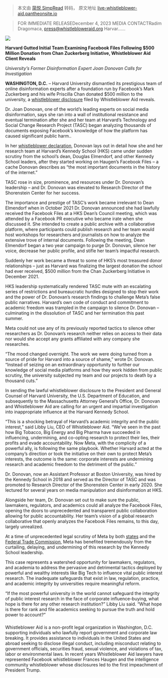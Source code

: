 > 本文由 [简悦 SimpRead](http://ksria.com/simpread/) 转码， 原文地址 [live-whistleblower-aid.pantheonsite.io](https://live-whistleblower-aid.pantheonsite.io/joan-donovan-press-release/)

> FOR IMMEDIATE RELEASEDecember 4, 2023 MEDIA CONTACTRadim Dragomaca, press@whistlebloweraid.org Harvar......

![](https://live-whistleblower-aid.pantheonsite.io/wp-content/uploads/2023/12/Headshot-Hi-Res-Donovan-702x468.jpeg)

**Harvard Gutted Initial Team Examining Facebook Files Following $500 Million Donation from Chan Zuckerberg Initiative, Whistleblower Aid Client Reveals**

_University’s Former Disinformation Expert Joan Donovan Calls for Investigation_ 

**WASHINGTON, D.C.** – Harvard University dismantled its prestigious team of online disinformation experts after a foundation run by Facebook’s Mark Zuckerberg and his wife Priscilla Chan donated $500 million to the university, a [whistleblower disclosure](http://whistlebloweraid.org/joan-donovan-disclosure-harvard-betrayed-academic-freedom-and-the-public-interest-to-protect-meta/) filed by Whistleblower Aid reveals.

Dr. Joan Donovan, one of the world’s leading experts on social media disinformation, says she ran into a wall of institutional resistance and eventual termination after she and her team at Harvard’s Technology and Social Change Research Project (TASC) began analyzing thousands of documents exposing Facebook’s knowledge of how the platform has caused significant public harm..

In her [whistleblower declaration](http://whistlebloweraid.org/joan-donovan-declaration-detailed-account-of-how-harvard-protected-meta-from-research-scrutiny), Donovan lays out in detail how she and her research team at Harvard’s Kennedy School (HKS) came under sudden scrutiny from the school’s dean, Douglas Elmendorf, and other Kennedy School leaders, after they started working on Haugen’s Facebook Files – a cache Donovan describes as “the most important documents in the history of the internet.”

TASC rose in size, prominence, and resources under Dr. Donovan’s leadership – and Dr. Donovan was elevated to Research Director of the Shorenstein Center for her success. 

The importance and prestige of TASC’s work became irrelevant to Dean Elmendorf when in October 2021 Dr. Donovan announced she had lawfully received the Facebook Files at a HKS Dean’s Council meeting, which was attended by a Facebook PR executive who became irate when she discussed it. She intended to create a public archive with a collaborative platform, where participants could publish research and her team would host workshops for researchers and journalists on how to analyze the extensive trove of internal documents. Following the meeting, Dean Elmendorf began a two year campaign to purge Dr. Donovan, silence her voice, decrease her public profile, and stifle her team’s impactful research.

Suddenly her work became a threat to some of HKS’s most treasured donor relationships – just as Harvard was finalizing the largest donation the school had ever received, $500 million from the Chan Zuckerberg Initiative in December 2021.

HKS leadership systematically rendered TASC mute with an escalating series of restrictions and bureaucratic hurdles designed to stop their work and the power of Dr. Donovan’s research findings to challenge Meta’s false public narratives. Harvard’s own code of conduct and commitment to academic freedom was trampled in the campaign to silence Dr. Donovan – culminating in the dissolution of TASC and her termination this past summer. 

Meta could not use any of its previously reported tactics to silence other researchers as Dr. Donovan’s research neither relies on access to their data nor would she accept any grants affiliated with any company she researches.

“The mood changed overnight. The work we were doing turned from a source of pride for Harvard into a source of shame,” wrote Dr. Donovan. “Instead of seizing on an extraordinary opportunity to further our knowledge of social media platforms and how they work hidden from public scrutiny, the university subjected my team and our projects to death by a thousand cuts.” 

In sending the lawful whistleblower disclosure to the President and General Counsel of Harvard University, the U.S. Department of Education, and subsequently to the Massachusetts Attorney General’s Office, Dr. Donovan and Whistleblower Aid are calling for an urgent and impartial investigation into inappropriate influence at the Harvard Kennedy School. 

“This is a shocking betrayal of Harvard’s academic integrity and the public interest,” said Libby Liu, CEO of Whistleblower Aid. “We’ve seen in the past how Big Tobacco, Big Energy and Big Pharma have succeeded in influencing, undermining, and co-opting research to protect their lies, their profits and evade accountability. Now Meta, with the complicity of a powerful ally, is following the same playbook. Whether Harvard acted at the company’s direction or took the initiative on their own to protect Meta’s interests, the outcome is the same: corporate interests are undermining research and academic freedom to the detriment of the public.”

Dr. Donovan, now an Assistant Professor at Boston University, was hired by the Kennedy School in 2018 and served as the Director of TASC and was promoted to Research Director of the Shorenstein Center in early 2020. She lectured for several years on media manipulation and disinformation at HKS.

Alongside her team, Dr. Donovan set out to make sure the public, lawmakers, regulators, and academics could all analyze the Facebook Files, opening the doors to unprecedented and transparent public collaboration allowing for public accountability. Her team’s vision of a global research collaborative that openly analyzes the Facebook Files remains, to this day, largely unrealized. 

At a time of unprecedented legal scrutiny of Meta by both [states](https://www.washingtonpost.com/technology/2023/10/24/meta-lawsuit-facebook-instagram-children-mental-health/) and the [Federal Trade Commission](https://www.washingtonpost.com/politics/2023/11/28/ftc-notches-legal-win-privacy-fight-with-meta/), Meta has benefited tremendously from the curtailing, delaying, and undermining of this research by the Kennedy School leadership. 

This case represents a watershed opportunity for lawmakers, regulators, and academia to address the pervasive and detrimental tactics deployed by powerful and wealthy interests like Big Tech to influence vital public interest research. The inadequate safeguards that exist in law, regulation, practice, and academic integrity by universities require meaningful reform. 

“If the most powerful university in the world cannot safeguard the integrity of public interest research in the face of corporate influence-buying, what hope is there for any other research institution?” Libby Liu said. “What hope is there for rank and file academics seeking to pursue the truth and hold power to account?” 

###

Whistleblower Aid is a non-profit legal organization in Washington, D.C. supporting individuals who lawfully report government and corporate law breaking. It provides assistance to individuals in the United States and abroad seeking to disclose illegal conduct, including misconduct relating to government officials, securities fraud, sexual violence, and violations of tax, labor or environmental laws. In recent years Whistleblower Aid lawyers have represented Facebook whistleblower Frances Haugen and the intelligence community whistleblower whose disclosures led to the first impeachment of President Trump.